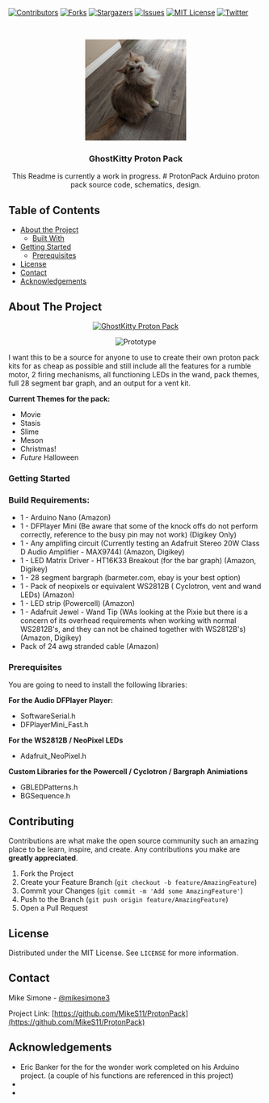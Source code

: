 [![Contributors][contributors-shield]][contributors-url]
[![Forks][forks-shield]][forks-url]
[![Stargazers][stars-shield]][stars-url]
[![Issues][issues-shield]][issues-url]
[![MIT License][license-shield]][license-url]
[![Twitter][Twitter-shield]][Twitter-url]



<!-- PROJECT LOGO -->
<br />
<p align="center">
  <a href="https://github.com/MikeS11/ProtonPack">
    <img src="Images/MikeS11_Logo.jpg?raw=true" alt="Logo" width="200" height="200">
  </a>

  <h3 align="center">GhostKitty Proton Pack</h3>

  <p align="center">
  This Readme is currently a work in progress. # ProtonPack
Arduino proton pack source code, schematics, design. 

<!-- TABLE OF CONTENTS -->
## Table of Contents

* [About the Project](#about-the-project)
  * [Built With](#Build-Requirements)
* [Getting Started](#getting-started)
  * [Prerequisites](#prerequisites)
* [License](#license)
* [Contact](#contact)
* [Acknowledgements](#acknowledgements)

<!-- ABOUT THE PROJECT -->
## About The Project

<div align="center">
  <a href="https://www.youtube.com/watch?v=BobsRyuIN9g"><img src="http://img.youtube.com/vi/BobsRyuIN9g/0.jpg" alt="GhostKitty Proton Pack"></a>
</div>

<p align="center">
<img src="Images/ArduinoPrototype.jpg?raw=true" alt="Prototype" width="640" height="480"></p>
I want this to be a source for anyone to use to create their own proton pack kits for as cheap as possible and still include all the features for a rumble motor, 2 firing mechanisms, all functioning LEDs in the wand, pack themes, full 28 segment bar graph, and an output for a vent kit.

**Current Themes for the pack:**
* []() Movie
* []() Stasis
* []() Slime
* []() Meson
* []() Christmas!
* []() *Future* Halloween

### Getting Started

### Build Requirements:

* []() 1 - Arduino Nano (Amazon)  
* []() 1 - DFPlayer Mini (Be aware that some of the knock offs do not perform correctly, reference to the busy pin may not work) (Digikey Only)
* []() 1 - Any amplifing circuit (Currently testing an Adafruit Stereo 20W Class D Audio Amplifier - MAX9744)  (Amazon, Digikey)
* []() 1 - LED Matrix Driver - HT16K33 Breakout (for the bar graph) (Amazon, Digikey)
* []() 1 - 28 segment bargraph (barmeter.com, ebay is your best option)
* []() 1 - Pack of neopixels or equivalent WS2812B ( Cyclotron, vent and wand LEDs) (Amazon)
* []() 1 - LED strip (Powercell)  (Amazon)
* []() 1 - Adafruit Jewel - Wand Tip (WAs looking at the Pixie but there is a concern of its overhead requirements when working with normal WS2812B's, and they can not be chained together with WS2812B's) (Amazon, Digikey)
* []() Pack of 24 awg stranded cable (Amazon)

### Prerequisites

You are going to need to install the following libraries:

**For the Audio DFPlayer Player:**
* []() SoftwareSerial.h
* []() DFPlayerMini_Fast.h

**For the WS2812B / NeoPixel LEDs**
* []() Adafruit_NeoPixel.h

**Custom Libraries for the Powercell / Cyclotron / Bargraph Animiations**
* []() GBLEDPatterns.h
* []() BGSequence.h

<!-- CONTRIBUTING -->
## Contributing

Contributions are what make the open source community such an amazing place to be learn, inspire, and create. Any contributions you make are **greatly appreciated**.

1. Fork the Project
2. Create your Feature Branch (`git checkout -b feature/AmazingFeature`)
3. Commit your Changes (`git commit -m 'Add some AmazingFeature'`)
4. Push to the Branch (`git push origin feature/AmazingFeature`)
5. Open a Pull Request


<!-- LICENSE -->
## License

Distributed under the MIT License. See `LICENSE` for more information.



<!-- CONTACT -->
## Contact

Mike Simone - [@mikesimone3](https://twitter.com/mikesimone3) 

Project Link: [https://github.com/MikeS11/ProtonPack](https://github.com/MikeS11/ProtonPack)



<!-- ACKNOWLEDGEMENTS -->
## Acknowledgements

* []() Eric Banker for the for the wonder work completed on his Arduino project. (a couple of his functions are referenced in this project) 
* []()
* []()



<!-- MARKDOWN LINKS & IMAGES -->
<!-- https://www.markdownguide.org/basic-syntax/#reference-style-links -->
[contributors-shield]: https://img.shields.io/github/contributors/MikeS11/ProtonPack.svg?style=flat-square
[contributors-url]: https://github.com/MikeS11/ProtonPack/graphs/contributors
[forks-shield]: https://img.shields.io/github/forks/MikeS11/ProtonPack.svg?style=flat-square
[forks-url]: https://github.com/MikeS11/ProtonPack/network/members
[stars-shield]: https://img.shields.io/github/stars/MikeS11/ProtonPack.svg?style=flat-square
[stars-url]: https://github.com/MikeS11/ProtonPack/stargazers
[issues-shield]: https://img.shields.io/github/issues/MikeS11/ProtonPack.svg?style=flat-square
[issues-url]: https://github.com/MikeS11/ProtonPack/issues
[license-shield]: https://img.shields.io/github/license/MikeS11/ProtonPack.svg?style=flat-square
[license-url]: https://github.com/MikeS11/ProtonPack/blob/master/LICENSE.txt
[twitter-shield]: https://img.shields.io/badge/-Twitter-black.svg?style=flat-square&logo=Twitter&colorB=555
[twitter-url]: https://Twitter.com/mikesimone3
[product-screenshot]: images/screenshot.png

